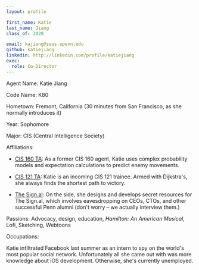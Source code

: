 ```yaml
---
layout: profile

first_name: Katie
last_name: Jiang
class_of: 2020

email: kajiang@seas.upenn.edu
github: katiejiang
linkedin: http://linkedin.com/profile/katiejiang
exec:
  role: Co-Director
---
```


Agent Name: Katie Jiang

Code Name: K80

Hometown: Fremont, California (30 minutes from San Francisco, as she normally introduces it)

Year: Sophomore

Major: CIS (Central Intelligence Society)

Affiliations:

- [CIS 160 TA](https://www.seas.upenn.edu/~cis160/current/): As a former CIS 160 agent, Katie uses complex probability models and expectation calculations to predict enemy movements.

- [CIS 121 TA](https://www.seas.upenn.edu/~cis121/current/): Katie is an incoming CIS 121 trainee. Armed with Dijkstra's, she always finds the shortest path to victory.

- [The Sign.al](http://thesign.al): On the side, she designs and develops secret resources for The Sign.al, which involves eavesdropping on CEOs, CTOs, and other successful Penn alumni (don't worry – we actually interview them.)

Passions: Advocacy, design, education, *Hamilton: An American Musical*, Lofi, Sketching, Webtoons

Occupations:

  Katie infiltrated Facebook last summer as an intern to spy on the world's most popular social network. Unfortunately all she came out with was more knowledge about iOS development. Otherwise, she's currently unemployed.
